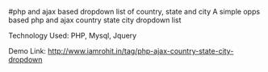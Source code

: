 #php and ajax based dropdown list of country, state and city
A simple opps based php and ajax country state city dropdown list

Technology Used: PHP, Mysql, Jquery

Demo Link: http://www.iamrohit.in/tag/php-ajax-country-state-city-dropdown

